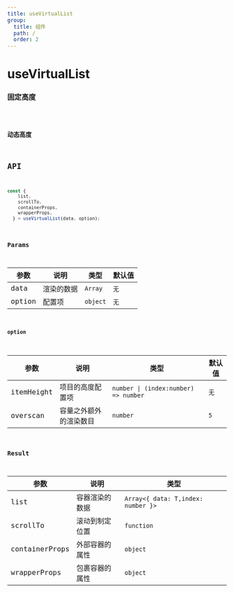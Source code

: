 ```yaml
---
title: useVirtualList
group:
  title: 组件
  path: /
  order: 2
---
```


# useVirtualList


### 固定高度

<code src="./demos/demo1.tsx" />

### 动态高度

## API

```typescript
const {
    list,
    scrollTo,
    containerProps,
    wrapperProps,
  } = useVirtualList(data, option);
```

### Params

| 参数   | 说明 | 类型       | 默认值            |
| ------ | -------------------- | ---------- | ---------------------- |
| data   |  渲染的数据      | `Array`      | `无`                   |
| option     | 配置项      | `object` | `无` |

#### option

| 参数   | 说明 | 类型       | 默认值            |
| ------ | -------------------- | ---------- | ---------------------- |
| itemHeight   |  项目的高度配置项      | `number \| (index:number) => number `      | `无`                   |
| overscan     | 容量之外额外的渲染数目      | `number` | `5` |

### Result

| 参数 | 说明             | 类型       |
| ---- | ---------------- | ---------- |
| list   | 容器渲染的数据 | `Array<{ data: T,index: number }>` |
| scrollTo   | 滚动到制定位置 | `function` |
| containerProps   | 外部容器的属性 | `object` |
| wrapperProps   | 包裹容器的属性 | `object` |
